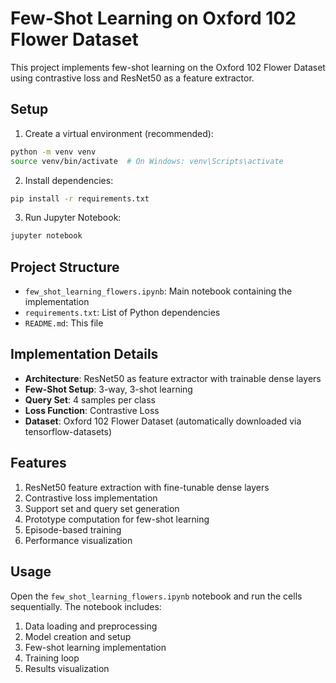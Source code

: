 # Few-Shot Learning on Oxford 102 Flower Dataset

This project implements few-shot learning on the Oxford 102 Flower Dataset using contrastive loss and ResNet50 as a feature extractor.

## Setup

1. Create a virtual environment (recommended):
```bash
python -m venv venv
source venv/bin/activate  # On Windows: venv\Scripts\activate
```

2. Install dependencies:
```bash
pip install -r requirements.txt
```

3. Run Jupyter Notebook:
```bash
jupyter notebook
```

## Project Structure

- `few_shot_learning_flowers.ipynb`: Main notebook containing the implementation
- `requirements.txt`: List of Python dependencies
- `README.md`: This file

## Implementation Details

- **Architecture**: ResNet50 as feature extractor with trainable dense layers
- **Few-Shot Setup**: 3-way, 3-shot learning
- **Query Set**: 4 samples per class
- **Loss Function**: Contrastive Loss
- **Dataset**: Oxford 102 Flower Dataset (automatically downloaded via tensorflow-datasets)

## Features

1. ResNet50 feature extraction with fine-tunable dense layers
2. Contrastive loss implementation
3. Support set and query set generation
4. Prototype computation for few-shot learning
5. Episode-based training
6. Performance visualization

## Usage

Open the `few_shot_learning_flowers.ipynb` notebook and run the cells sequentially. The notebook includes:
1. Data loading and preprocessing
2. Model creation and setup
3. Few-shot learning implementation
4. Training loop
5. Results visualization
